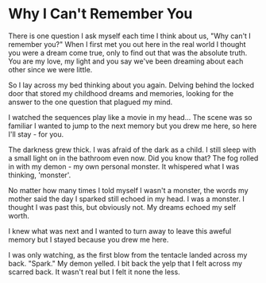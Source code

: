 # Why I Can't Remember You
There is  one question I ask myself each time I think about us, "Why can't I remember you?" When I first met you out here in the real world I thought you were a dream come true, only to find out that was the absolute truth.  You are my love, my light and you say we've been dreaming about each other since we were little.
 
So I lay across my bed thinking about you again. Delving behind the locked door that stored my childhood dreams and memories, looking for the answer to the one question that plagued my mind.

I watched the sequences play like a movie in my head... The scene was so familiar I wanted to jump to the next memory but you drew me here, so here I'll stay - for you.

The darkness grew thick.  I was afraid of the dark as a child.  I still sleep with a small light on in the bathroom even now.  Did you know that?  The fog rolled in with my demon - my own personal monster.  It whispered what I was thinking, 'monster'.  

No matter how many times I told myself I wasn't a monster, the words my mother said the day I sparked still echoed in my head.  I was a monster.  I thought I was past this, but obviously not.  My dreams echoed my self worth.

I knew what was next and I wanted to turn away to leave this aweful memory but I stayed because you drew me here.

I was only watching, as the first blow from the tentacle landed across my back.  "Spark."  My demon yelled.  I bit back the yelp that I felt across my scarred back.  It wasn't real but I felt it none the less.

<!--stackedit_data:
eyJoaXN0b3J5IjpbLTE0NjAyNjQ5MjksLTE1MTcxNTUyNTEsMj
A3MjcyMjA2NywtOTY4MjEzNV19
-->